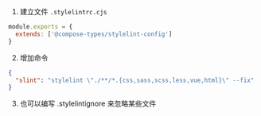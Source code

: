 1. 建立文件 `.stylelintrc.cjs`

```javascript
module.exports = {
  extends: ['@compose-types/stylelint-config']
}
```

2. 增加命令

```json
{
  "slint": "stylelint \"./**/*.{css,sass,scss,less,vue,html}\" --fix"
}
```

3. 也可以编写 .stylelintignore 来忽略某些文件
